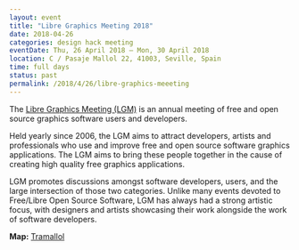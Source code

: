 ```yaml
---
layout: event
title: "Libre Graphics Meeting 2018"
date: 2018-04-26
categories: design hack meeting
eventDate: Thu, 26 April 2018 – Mon, 30 April 2018
location: C / Pasaje Mallol 22, 41003, Seville, Spain
time: full days
status: past
permalink: /2018/4/26/libre-graphics-meeeting
---
```


The [Libre Graphics Meeting (LGM)](http://libregraphicsmeeting.org/2018/) is an annual meeting of free and open source graphics software users and developers.

Held yearly since 2006, the LGM aims to attract developers, artists and professionals who use and improve free and open source software graphics applications.
The LGM aims to bring these people together in the cause of creating high quality free graphics applications.

LGM promotes discussions amongst software developers, users, and the large intersection of those two categories.
Unlike many events devoted to Free/Libre Open Source Software, LGM has always had a strong artistic focus, with designers and artists showcasing their work alongside the work of software developers.

**Map:** [Tramallol](http://www.tramallol.cc/compartir_espacio/)
